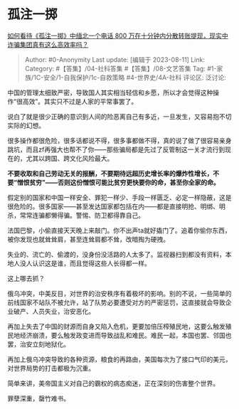 # 孤注一掷
[如何看待《孤注一掷》中缅北一个电话 800 万在十分钟内分散转账提现，现实中诈骗集团真有这么高效率吗？](https://www.zhihu.com/question/616192263/answer/3159827113)

> Author: #0-Anonymity
> Last update: [编辑于 2023-08-11]
> Link:
> Category:  #【答集】/04-社科答集 #【答集】/08-文艺答集 
> Tag: #1-家族/1C-安全/1-自我保护/1c-自救策略 #4-世界史/4A-社科
> 评论区:
> 泛讨论:

中国的管理太细致严密，导致国人其实相当轻信和乡愿，所以才会觉得这种操作“很高效”。其实只不过是人家的平常事罢了。

说白了就是很少正确的意识到人间的险恶离自己有多近，一旦发生，又容易抱不切实际的幻想。

很多操作都很危险，很多话都说不得，很多事都做不得，真的说了做了很容易亲身跳坑，而且zf再强大也帮不了你——那些骗局都是先过了反管制这一关才流行到现在的，尤其以跨国、跨文化风险最大。

**不要收取和自己劳动无关的报酬，不要期待远超历史增长率的爆炸性增长，不要“憎恨贫穷”——否则这份憎恨可能比贫穷更快要你的命，甚至你全家的命。**

假定别的国家和中国一样安全、罪犯一样少、手段一样匮乏、必定一样隐蔽，这是很危险的。很多国家——甚至发达国家都包括在内——都是直接明抢、明绑、明杀，常常连骗都懒得骗。警惕、防卫都得靠自己。

法国巴黎，小偷直接天天晚上来敲门。你不出声ta就好撬门了。追着你偷你东西，被你发现也就耸耸肩，甚至连耸肩都不耸，改暗掏为硬拽。

失业的、流亡的、偷渡的，没身份没活路的人太多了。监视器扫到都没有资料，本地人没人认识这是谁，而且觉得这些人长得都一样。

这上哪去抓？

俄乌冲突，中美反目，对世界的治安秩序有着极坏的影响。别的不说，一些简单的前线国家不站队不被允许，站了队势必要遭受对方的严密惩罚，这直接就会导致企业破产、人员失业，治安恶化。

再加上失去了中国的财源而自身又陷入危机，更要加倍压榨殖民地，这要么触发殖民地经济崩溃，要么触发政变进而导致战乱和难民。难民一起，本国也罢、邻国也罢，治安立刻地狱化。

再加上俄乌冲突导致的各种资源，粮食的再路由，美国每次为了接口气印的美元，对世界局势的打击都极为沉重。

简单来讲，美帝国主义对自己的霸权的病态痴迷，正在深刻的伤害整个世界。

罪孽深重，罄竹难书。
